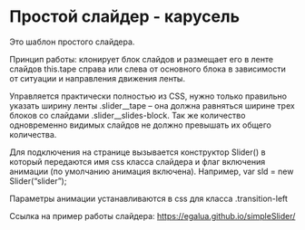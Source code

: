 Простой слайдер - карусель
============================

Это шаблон простого слайдера. 

Принцип работы: клонирует блок слайдов и размещает его в ленте слайдов this.tape справа или слева от основного блока в зависимости от ситуации и направления движения ленты.

Управляется практически полностью из CSS, нужно только правильно указать ширину ленты .slider__tape – она должна равняться ширине трех блоков со слайдами .slider__slides-block. Так же количество одновременно видимых слайдов не должно превышать их общего количества.

Для подключения на странице вызывается конструктор Slider() в который передаются имя css класса слайдера и флаг включения анимации (по умолчанию анимация включена). Например, var sld = new Slider(“slider”);

Параметры анимации устанавливаются в css для класса .transition-left 

Ссылка на пример работы слайдера: https://egalua.github.io/simpleSlider/ 
